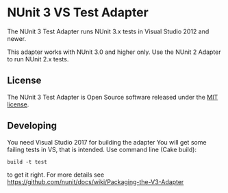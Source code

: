 # NUnit 3 VS Test Adapter #

The NUnit 3 Test Adapter runs NUnit 3.x tests in Visual Studio 2012 and newer.

This adapter works with NUnit 3.0 and higher only. Use the NUnit 2 Adapter to run NUnit 2.x tests.

## License ##

The NUnit 3 Test Adapter is Open Source software released under the [MIT license](http://www.nunit.org/nuget/nunit3-license.txt).

## Developing

You need Visual Studio 2017 for building the adapter
You will get some failing tests in VS, that is intended.  Use command line (Cake build):  

`build -t test` 

to get it right.
For more details see https://github.com/nunit/docs/wiki/Packaging-the-V3-Adapter  
